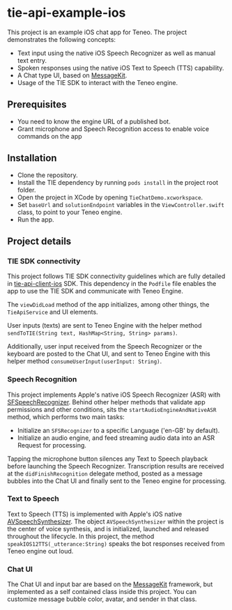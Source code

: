 # tie-api-example-ios

This project is an example iOS chat app for Teneo. The project demonstrates the following concepts:
* Text input using the native iOS Speech Recognizer as well as manual text entry.
* Spoken responses using the native iOS Text to Speech (TTS) capability.
* A Chat type UI, based on [MessageKit](https://github.com/MessageKit/MessageKit).
* Usage of the TIE SDK to interact with the Teneo engine.

## Prerequisites
* You need to know the engine URL of a published bot.
* Grant microphone and Speech Recognition access to enable voice commands on the app

## Installation
* Clone the repository.
* Install the TIE dependency by running `pods install` in the project root folder.
* Open the project in XCode by opening `TieChatDemo.xcworkspace`.
* Set `baseUrl` and `solutionEndpoint` variables in the `ViewController.swift` class, to point to your Teneo engine.
* Run the app.


## Project details
### TIE SDK connectivity
This project follows TIE SDK connectivity guidelines which are fully detailed in [tie-api-client-ios](https://github.com/artificialsolutions/tie-api-client-ios) SDK. This dependency in the `Podfile` file enables the app to use the TIE SDK and communicate with Teneo Engine.

The `viewDidLoad` method of the app initializes, among other things, the `TieApiService` and UI elements.

User inputs (texts) are sent to Teneo Engine with the helper method `sendToTIE(String text, HashMap<String, String> params)`.

Additionally, user input received from the Speech Recognizer or the keyboard are posted to the Chat UI, and sent to Teneo Engine with this helper method `consumeUserInput(userInput: String)`.

### Speech Recognition
This project implements Apple's native iOS Speech Recognizer (ASR) with [SFSpeechRecognizer](https://developer.apple.com/documentation/speech/sfspeechrecognizer). Behind other helper methods that validate app permissions and other conditions, sits the `startAudioEngineAndNativeASR` method, which performs two main tasks:

- Initialize an `SFSRecognizer` to a specific Language ('en-GB' by default).
- Initialize an audio engine, and feed streaming audio data into an ASR Request for processing.

Tapping the microphone button silences any Text to Speech playback before launching the Speech Recognizer. Transcription results are received at the `didFinishRecognition` delegate method, posted as a message bubbles into the Chat UI and finally sent to the Teneo engine for processing.

### Text to Speech
Text to Speech (TTS) is implemented with Apple's iOS native [AVSpeechSynthesizer](https://developer.apple.com/documentation/avfoundation/avspeechsynthesizer). The object `AVSpeechSynthesizer` within the project is the center of voice synthesis, and is initialized, launched and released throughout the lifecycle. In this project, the method `speakIOS12TTS(_utterance:String)` speaks the bot responses received from Teneo engine out loud.

### Chat UI
The Chat UI and input bar are based on the [MessageKit](https://github.com/MessageKit/MessageKit) framework, but implemented as a self contained class inside this project. You can customize message bubble color, avatar, and sender in that class. 


